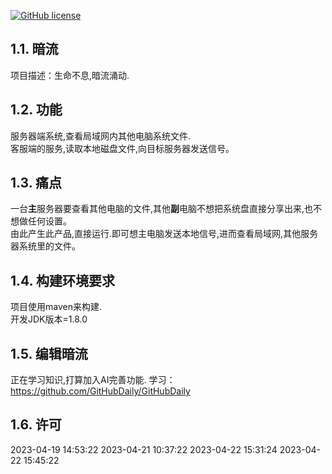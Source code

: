 [![GitHub license](https://img.shields.io/badge/license-Apache%20License%202.0-blue.svg?style=flat)](https://www.apache.org/licenses/LICENSE-2.0)

## 1.1. 暗流  
项目描述：生命不息,暗流涌动.  

## 1.2. 功能
服务器端系统,查看局域网内其他电脑系统文件.   
客服端的服务,读取本地磁盘文件,向目标服务器发送信号。   

## 1.3. 痛点   
一台**主**服务器要查看其他电脑的文件,其他**副**电脑不想把系统盘直接分享出来,也不想做任何设置。   
由此产生此产品,直接运行.即可想主电脑发送本地信号,进而查看局域网,其他服务器系统里的文件。

## 1.4. 构建环境要求  

项目使用maven来构建.  
开发JDK版本=1.8.0  

## 1.5. 编辑暗流
正在学习知识,打算加入AI完善功能.
学习：
https://github.com/GitHubDaily/GitHubDaily







## 1.6. 许可

2023-04-19 14:53:22
2023-04-21 10:37:22
2023-04-22 15:31:24
2023-04-22 15:45:22
